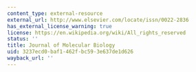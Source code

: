 ```yaml
---
content_type: external-resource
external_url: http://www.elsevier.com/locate/issn/0022-2836
has_external_license_warning: true
license: https://en.wikipedia.org/wiki/All_rights_reserved
status: ''
title: Journal of Molecular Biology
uid: 3237ecd0-baf1-462f-bc59-3e637de1d626
wayback_url: ''
---
```

